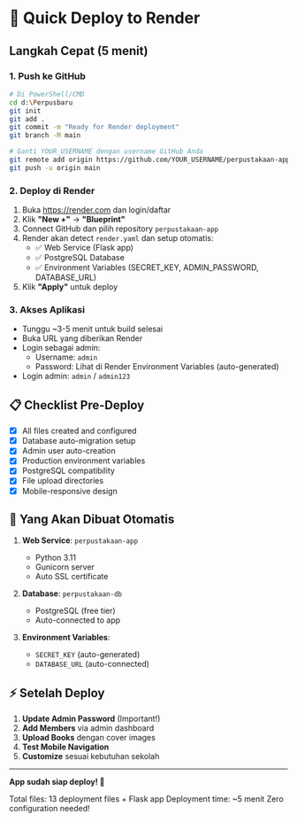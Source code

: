 # 🚀 Quick Deploy to Render

## Langkah Cepat (5 menit)

### 1. Push ke GitHub
```bash
# Di PowerShell/CMD
cd d:\Perpusbaru
git init
git add .
git commit -m "Ready for Render deployment"
git branch -M main

# Ganti YOUR_USERNAME dengan username GitHub Anda
git remote add origin https://github.com/YOUR_USERNAME/perpustakaan-app.git
git push -u origin main
```

### 2. Deploy di Render
1. Buka https://render.com dan login/daftar
2. Klik **"New +"** → **"Blueprint"**  
3. Connect GitHub dan pilih repository `perpustakaan-app`
4. Render akan detect `render.yaml` dan setup otomatis:
   - ✅ Web Service (Flask app)
   - ✅ PostgreSQL Database  
   - ✅ Environment Variables (SECRET_KEY, ADMIN_PASSWORD, DATABASE_URL)
5. Klik **"Apply"** untuk deploy

### 3. Akses Aplikasi
- Tunggu ~3-5 menit untuk build selesai
- Buka URL yang diberikan Render
- Login sebagai admin:
  - Username: `admin`  
  - Password: Lihat di Render Environment Variables (auto-generated)
- Login admin: `admin` / `admin123`

## 📋 Checklist Pre-Deploy

- [x] All files created and configured
- [x] Database auto-migration setup
- [x] Admin user auto-creation
- [x] Production environment variables
- [x] PostgreSQL compatibility
- [x] File upload directories
- [x] Mobile-responsive design

## 🔗 Yang Akan Dibuat Otomatis

1. **Web Service**: `perpustakaan-app`
   - Python 3.11
   - Gunicorn server
   - Auto SSL certificate

2. **Database**: `perpustakaan-db`  
   - PostgreSQL (free tier)
   - Auto-connected to app

3. **Environment Variables**:
   - `SECRET_KEY` (auto-generated)
   - `DATABASE_URL` (auto-connected)

## ⚡ Setelah Deploy

1. **Update Admin Password** (Important!)
2. **Add Members** via admin dashboard
3. **Upload Books** dengan cover images  
4. **Test Mobile Navigation** 
5. **Customize** sesuai kebutuhan sekolah

---

**App sudah siap deploy! 🎉**

Total files: 13 deployment files + Flask app
Deployment time: ~5 menit
Zero configuration needed!
